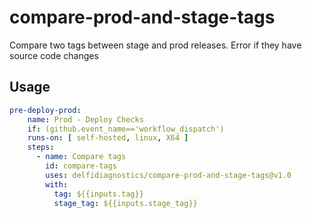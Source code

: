 # compare-prod-and-stage-tags
Compare two tags between stage and prod releases. Error if they have source code changes

## Usage

```yaml
pre-deploy-prod:
    name: Prod - Deploy Checks
    if: (github.event_name=='workflow_dispatch')
    runs-on: [ self-hosted, linux, X64 ]
    steps:
      - name: Compare tags
        id: compare-tags
        uses: delfidiagnostics/compare-prod-and-stage-tags@v1.0
        with:
          tag: ${{inputs.tag}}
          stage_tag: ${{inputs.stage_tag}}
```